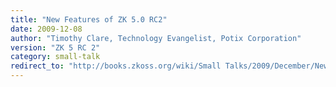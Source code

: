 ```yaml
---
title: "New Features of ZK 5.0 RC2"
date: 2009-12-08
author: "Timothy Clare, Technology Evangelist, Potix Corporation"
version: "ZK 5 RC 2"
category: small-talk
redirect_to: "http://books.zkoss.org/wiki/Small Talks/2009/December/New Features of ZK 5.0 RC2"
---
```

